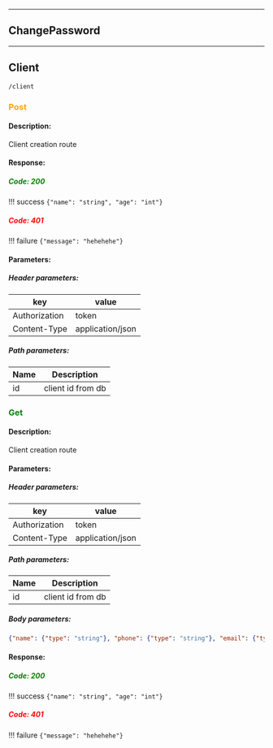 ****
## **ChangePassword**

****
## **Client**

```/client```
### <div style="color:orange">Post</div>
#### Description:
Client creation route
#### Response:
##### <div style="color:green">Code: 200</div>
!!! success
      ```{"name": "string", "age": "int"}```
 
 
##### <div style="color:red">Code: 401</div>
!!! failure 
      ```{"message": "hehehehe"}```
 
 
#### Parameters:
##### Header parameters:
| key | value | 
 |-|-| 
| Authorization | token | 
| Content-Type | application/json | 

##### Path parameters:
| Name | Description | 
 |-|-| 
| id | client id from db | 

### <div style="color:green">Get</div>
#### Description:
Client creation route
#### Parameters:
##### Header parameters:
| key | value | 
 |-|-| 
| Authorization | token | 
| Content-Type | application/json | 

##### Path parameters:
| Name | Description | 
 |-|-| 
| id | client id from db | 

##### Body parameters:
```json
{"name": {"type": "string"}, "phone": {"type": "string"}, "email": {"type": "string"}, "password": {"type": "string"}}
```
#### Response:
##### <div style="color:green">Code: 200</div>
!!! success
      ```{"name": "string", "age": "int"}```
 
 
##### <div style="color:red">Code: 401</div>
!!! failure 
      ```{"message": "hehehehe"}```
 
 
